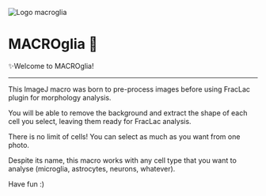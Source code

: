 
  ![Logo macroglia](https://github.com/SandraSSB/MACROglia_cell-morphology-analysis/assets/156697837/7ef84a7b-9005-486b-940a-7c3392c9306b)

# MACROglia 🧠

✨Welcome to MACROglia!
__________________

This ImageJ macro was born to pre-process images before using FracLac plugin for morphology analysis.

You will be able to remove the background and extract the shape of each cell you select, leaving them ready for FracLac analysis.

There is no limit of cells! You can select as much as you want from one photo.

Despite its name, this macro works with any cell type that you want to analyse (microglia, astrocytes, neurons, whatever).

Have fun :)

